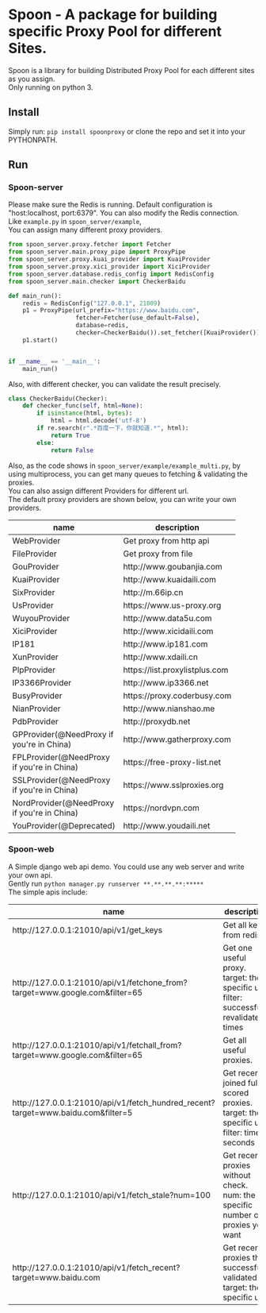 # Spoon - A package for building specific Proxy Pool for different Sites.
Spoon is a library for building Distributed Proxy Pool for each different sites as you assign.      
Only running on python 3.

## Install
Simply run: `pip install spoonproxy` or clone the repo and set it into your PYTHONPATH.
    
## Run

### Spoon-server
Please make sure the Redis is running. Default configuration is "host:localhost, port:6379". You can also modify the Redis connection.      
Like `example.py` in `spoon_server/example`,      
You can assign many different proxy providers.
```python
from spoon_server.proxy.fetcher import Fetcher
from spoon_server.main.proxy_pipe import ProxyPipe
from spoon_server.proxy.kuai_provider import KuaiProvider
from spoon_server.proxy.xici_provider import XiciProvider
from spoon_server.database.redis_config import RedisConfig
from spoon_server.main.checker import CheckerBaidu

def main_run():
    redis = RedisConfig("127.0.0.1", 21009)
    p1 = ProxyPipe(url_prefix="https://www.baidu.com",
                   fetcher=Fetcher(use_default=False),
                   database=redis,
                   checker=CheckerBaidu()).set_fetcher([KuaiProvider()]).add_fetcher([XiciProvider()])
    p1.start()


if __name__ == '__main__':
    main_run()
```

Also, with different checker, you can validate the result precisely.
```python
class CheckerBaidu(Checker):
    def checker_func(self, html=None):
        if isinstance(html, bytes):
            html = html.decode('utf-8')
        if re.search(r".*百度一下，你就知道.*", html):
            return True
        else:
            return False
```

Also, as the code shows in `spoon_server/example/example_multi.py`, by using multiprocess, you can get many queues to fetching & validating the proxies.       
You can also assign different Providers for different url.      
The default proxy providers are shown below, you can write your own providers.             
<table class="table table-bordered table-striped">
    <thead>
    <tr>
        <th style="width: 100px;">name</th>
        <th style="width: 100px;">description</th>
    </tr>
    </thead>
    <tbody>
        <tr>
          <td>WebProvider</td>
          <td>Get proxy from http api</td>
        </tr>
        <tr>
          <td>FileProvider</td>
          <td>Get proxy from file</td>
        </tr>
        <tr>
          <td>GouProvider</td>
          <td>http://www.goubanjia.com</td>
        </tr>
        <tr>
          <td>KuaiProvider</td>
          <td>http://www.kuaidaili.com</td>
        </tr>
        <tr>
          <td>SixProvider</td>
          <td>http://m.66ip.cn</td>
        </tr>
        <tr>
          <td>UsProvider</td>
          <td>https://www.us-proxy.org</td>
        </tr>
        <tr>
          <td>WuyouProvider</td>
          <td>http://www.data5u.com</td>
        </tr>
        <tr>
          <td>XiciProvider</td>
          <td>http://www.xicidaili.com</td>
        </tr>
        <tr>
          <td>IP181</td>
          <td>http://www.ip181.com</td>
        </tr>
        <tr>
          <td>XunProvider</td>
          <td>http://www.xdaili.cn</td>
        </tr>
        <tr>
          <td>PlpProvider</td>
          <td>https://list.proxylistplus.com</td>
        </tr>
        <tr>
          <td>IP3366Provider</td>
          <td>http://www.ip3366.net</td>
        </tr>
        <tr>
          <td>BusyProvider</td>
          <td>https://proxy.coderbusy.com</td>
        </tr>
        <tr>
          <td>NianProvider</td>
          <td>http://www.nianshao.me</td>
        </tr>
        <tr>
          <td>PdbProvider</td>
          <td>http://proxydb.net</td>
        </tr>
        <tr>
          <td>GPProvider(@NeedProxy if you're in China)</td>
          <td>http://www.gatherproxy.com</td>
        </tr>
        <tr>
          <td>FPLProvider(@NeedProxy if you're in China)</td>
          <td>https://free-proxy-list.net</td>
        </tr>
        <tr>
          <td>SSLProvider(@NeedProxy if you're in China)</td>
          <td>https://www.sslproxies.org</td>
        </tr>
        <tr>
          <td>NordProvider(@NeedProxy if you're in China)</td>
          <td>https://nordvpn.com</td>
        </tr>
        <tr>
          <td>YouProvider(@Deprecated)</td>
          <td>http://www.youdaili.net</td>
        </tr>
    </tbody>
</table>

### Spoon-web
A Simple django web api demo. You could use any web server and write your own api.           
Gently run `python manager.py runserver **.**.**.**:*****`      
The simple apis include:
<table class="table table-bordered table-striped">
    <thead>
    <tr>
        <th style="width: 100px;">name</th>
        <th style="width: 100px;">description</th>
    </tr>
    </thead>
    <tbody>
        <tr>
          <td>http://127.0.0.1:21010/api/v1/get_keys</td>
          <td>Get all keys from redis</td>
        </tr>
        <tr>
          <td>http://127.0.0.1:21010/api/v1/fetchone_from?target=www.google.com&filter=65</td>
          <td>Get one useful proxy. <br>target: the specific url<br> filter: successful-revalidate times</td>
        </tr>
        <tr>
          <td>http://127.0.0.1:21010/api/v1/fetchall_from?target=www.google.com&filter=65</td>
          <td>Get all useful proxies.</td>
        </tr>
        <tr>
          <td>http://127.0.0.1:21010/api/v1/fetch_hundred_recent?target=www.baidu.com&filter=5</td>
          <td>Get recently joined full-scored proxies. <br>target: the specific url<br> filter: time in seconds</td>
        </tr>
        <tr>
          <td>http://127.0.0.1:21010/api/v1/fetch_stale?num=100</td>
          <td>Get recently proxies without check. <br>num: the specific number of proxies you want</td>
        </tr>
        <tr>
          <td>http://127.0.0.1:21010/api/v1/fetch_recent?target=www.baidu.com</td>
          <td>Get recently proxies that successfully validated. <br>target: the specific url</td>
        </tr>
    </tbody>
</table>
